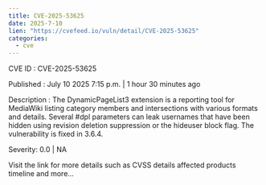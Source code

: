 ```yaml
--- 
title: CVE-2025-53625
date: 2025-7-10
lien: "https://cvefeed.io/vuln/detail/CVE-2025-53625"
categories:
  - cve
---
```


CVE ID : CVE-2025-53625

Published :  July 10
2025
7:15 p.m. | 1 hour
30 minutes ago

Description : The DynamicPageList3 extension is a reporting tool for MediaWiki
listing category members and intersections with various formats and details. Several #dpl parameters can leak usernames that have been hidden using revision deletion
suppression
or the hideuser block flag. The vulnerability is fixed in 3.6.4.

Severity: 0.0 | NA

Visit the link for more details
such as CVSS details
affected products
timeline
and more...
